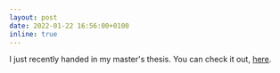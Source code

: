 ```yaml
---
layout: post
date: 2022-01-22 16:56:00+0100
inline: true
---
```


I just recently handed in my master's thesis. You can check it out, <a href="assets/pdf/Masters_Thesis_Lucas_Lange.pdf" target="_blank">here</a>.